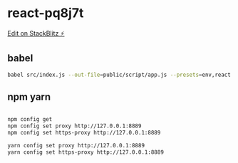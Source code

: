# react-pq8j7t

[Edit on StackBlitz ⚡️](https://stackblitz.com/edit/react-pq8j7t)

## babel

```bash
babel src/index.js --out-file=public/script/app.js --presets=env,react --watch
```

## npm yarn

```bash

npm config get
npm config set proxy http://127.0.0.1:8889
npm config set https-proxy http://127.0.0.1:8889

yarn config set proxy http://127.0.0.1:8889
yarn config set https-proxy http://127.0.0.1:8889
```

